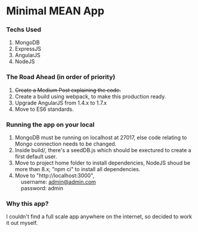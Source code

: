 # Minimal MEAN App

### Techs Used  

1. MongoDB
2. ExpressJS
3. AngularJS
4. NodeJS

### The Road Ahead  (in order of priority)

1. ~~Create a Medium Post explaining the code.~~
2. Create a build using webpack, to make this production ready.
3. Upgrade AngularJS from 1.4.x to 1.7.x
4. Move to ES6 standards.

### Running the app on your local

1. MongoDB must be running on localhost at 27017, else code relating to Mongo connection needs to be changed.
2. Inside build/, there's a seedDB.js which should be exectured to create a first default user.
3. Move to project home folder to install dependencies, NodeJS shoud be more than 8.x; "npm ci" to install all dependencies.
4. Move to "http://localhost:3000",   
	&nbsp;&nbsp;&nbsp;&nbsp;username: admin@admin.com  
	&nbsp;&nbsp;&nbsp;&nbsp;password: admin


### Why this app?  

I couldn't find a full scale app anywhere on the internet, so decided to work it out myself.